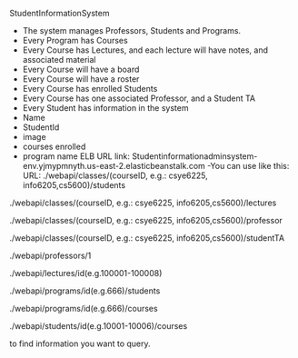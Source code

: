StudentInformationSystem 
- The system manages Professors, Students and Programs.
- Every Program has Courses
- Every Course has Lectures, and each lecture will have notes, and associated material
- Every Course will have a board
- Every Course will have a roster 
- Every Course has enrolled Students
- Every Course has one associated Professor, and a Student TA
- Every Student has information in the system 
- Name        
- StudentId
- image     
- courses enrolled
- program name
ELB URL link: Studentinformationadminsystem-env.yjmypmnyth.us-east-2.elasticbeanstalk.com
-You can use like this:
URL: 
./webapi/classes/(courseID, e.g.: csye6225, info6205,cs5600)/students

./webapi/classes/(courseID, e.g.: csye6225, info6205,cs5600)/lectures

./webapi/classes/(courseID, e.g.: csye6225, info6205,cs5600)/professor

./webapi/classes/(courseID, e.g.: csye6225, info6205,cs5600)/studentTA

./webapi/professors/1

./webapi/lectures/id(e.g.100001-100008)

./webapi/programs/id(e.g.666)/students

./webapi/programs/id(e.g.666)/courses

./webapi/students/id(e.g.10001-10006)/courses

to find information you want to query.
